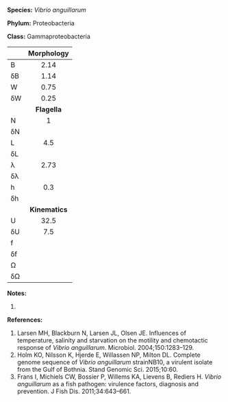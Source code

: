 **Species:** *Vibrio anguillarum*

**Phylum:** Proteobacteria

**Class:** Gammaproteobacteria

|    | **Morphology** |
|:-- | :------------: |
| B  | 2.14 |
| δB | 1.14 |
| W  | 0.75 |
| δW | 0.25 |
|    | **Flagella** |
| N  | 1 |
| δN |  |
| L  | 4.5 |
| δL |  |
| λ  | 2.73 |
| δλ |  |
| h  | 0.3 |
| δh |  |
|    | **Kinematics** |
| U  | 32.5 |
| δU | 7.5 |
| f  |  |
| δf |  |
| Ω  |  |
| δΩ |  |

**Notes:**

1.

**References:**

1. Larsen MH, Blackburn N, Larsen JL, Olsen JE.  Influences of temperature, salinity and starvation on the motility and chemotactic response of *Vibrio anguillarum*.  Microbiol. 2004;150:1283–129.
1. Holm KO, Nilsson K, Hjerde E, Willassen NP, Milton DL.  Complete genome sequence of *Vibrio anguillarum* strainNB10, a virulent isolate from the Gulf of Bothnia.  Stand Genomic Sci. 2015;10:60.
1. Frans I, Michiels CW, Bossier P, Willems KA, Lievens B, Rediers H. *Vibrio anguillarum* as a fish pathogen:  virulence factors, diagnosis and prevention.  J Fish Dis. 2011;34:643–661.
